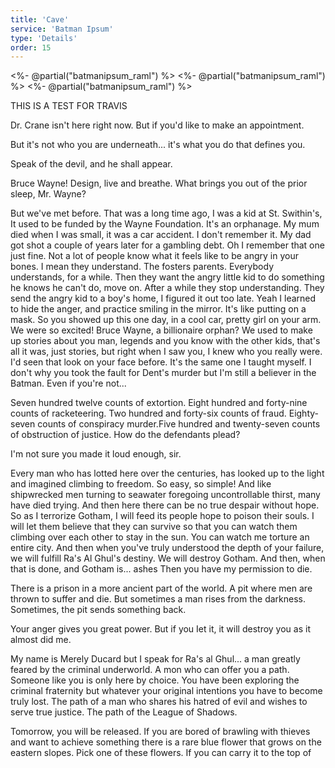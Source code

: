 ```yaml
---
title: 'Cave'
service: 'Batman Ipsum'
type: 'Details'
order: 15
---
```


<%- @partial("batmanipsum_raml") %>
<%- @partial("batmanipsum_raml") %>
<%- @partial("batmanipsum_raml") %>

THIS IS A TEST FOR TRAVIS 

Dr. Crane isn't here right now. But if you'd like to make an appointment.

But it's not who you are underneath... it's what you do that defines you.

Speak of the devil, and he shall appear.

Bruce Wayne! Design, live and breathe. What brings you out of the prior sleep, Mr. Wayne?

But we've met before. That was a long time ago, I was a kid at St. Swithin's, It used to be funded by the Wayne Foundation. It's an orphanage. My mum died when I was small, it was a car accident. I don't remember it. My dad got shot a couple of years later for a gambling debt. Oh I remember that one just fine. Not a lot of people know what it feels like to be angry in your bones. I mean they understand. The fosters parents. Everybody understands, for a while. Then they want the angry little kid to do something he knows he can't do, move on. After a while they stop understanding. They send the angry kid to a boy's home, I figured it out too late. Yeah I learned to hide the anger, and practice smiling in the mirror. It's like putting on a mask. So you showed up this one day, in a cool car, pretty girl on your arm. We were so excited! Bruce Wayne, a billionaire orphan? We used to make up stories about you man, legends and you know with the other kids, that's all it was, just stories, but right when I saw you, I knew who you really were. I'd seen that look on your face before. It's the same one I taught myself. I don't why you took the fault for Dent's murder but I'm still a believer in the Batman. Even if you're not...

Seven hundred twelve counts of extortion. Eight hundred and forty-nine counts of racketeering. Two hundred and forty-six counts of fraud. Eighty-seven counts of conspiracy murder.Five hundred and twenty-seven counts of obstruction of justice. How do the defendants plead?

I'm not sure you made it loud enough, sir.

Every man who has lotted here over the centuries, has looked up to the light and imagined climbing to freedom. So easy, so simple! And like shipwrecked men turning to seawater foregoing uncontrollable thirst, many have died trying. And then here there can be no true despair without hope. So as I terrorize Gotham, I will feed its people hope to poison their souls. I will let them believe that they can survive so that you can watch them climbing over each other to stay in the sun. You can watch me torture an entire city. And then when you've truly understood the depth of your failure, we will fulfill Ra's Al Ghul's destiny. We will destroy Gotham. And then, when that is done, and Gotham is... ashes Then you have my permission to die.

There is a prison in a more ancient part of the world. A pit where men are thrown to suffer and die. But sometimes a man rises from the darkness. Sometimes, the pit sends something back.

Your anger gives you great power. But if you Iet it, it will destroy you as it almost did me.

My name is Merely Ducard but I speak for Ra's al Ghul... a man greatly feared by the criminal underworld. A mon who can offer you a path. Someone like you is only here by choice. You have been exploring the criminal fraternity but whatever your original intentions you have to become truly lost. The path of a man who shares his hatred of evil and wishes to serve true justice. The path of the League of Shadows.

Tomorrow, you will be released. If you are bored of brawling with thieves and want to achieve something there is a rare blue flower that grows on the eastern slopes. Pick one of these flowers. If you can carry it to the top of
